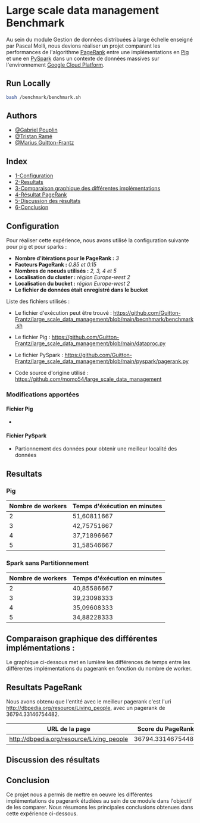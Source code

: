# Large scale data management Benchmark

Au sein du module Gestion de données distribuées à large échelle enseigné par Pascal Molli, nous devions réaliser un projet comparant les performances de l'algorithme [PageRank](https://wikipedia.org/wiki/PageRank) entre une implémentations en [Pig](https://pig.apache.org/) et une en [PySpark](https://spark.apache.org/docs/latest/api/python/index.html) dans un contexte de données massives sur l'environnement [Google Cloud Platform](https://cloud.google.com).

## Run Locally

```bash
bash /benchmark/benchmark.sh
```
## Authors

- [@Gabriel Pouplin](https://github.com/Lapin-Obez)
- [@Tristan Ramé](https://github.com/TRRame)
- [@Marius Guitton-Frantz](https://github.com/Guitton-Frantz)

## Index

* [1-Configuration](#configuration) 
* [2-Resultats](#resultats) 
* [3-Comparaison graphique des différentes implémentations](#comparaison-graphique-des-différentes-implementations)
* [4-Résultat PageRank](#resultats-pagerank)
* [5-Discussion des résultats](#discussion-des-resultats)
* [6-Conclusion](#conclusion)


<a name="configuration"/>

## Configuration

Pour réaliser cette expérience, nous avons utilisé la configuration suivante pour pig et pour sparks :
* **Nombre d'itérations pour le PageRank :** _3_
* **Facteurs PageRank :** _0.85 et 0.15_
* **Nombres de noeuds utilisés :** _2, 3, 4 et 5_
* **Localisation du cluster :** _région Europe-west 2_
* **Localisation du bucket :** _région Europe-west 2_
* **Le fichier de données était enregistré dans le bucket**

Liste des fichiers utilisés : 
* Le fichier d'exécution peut être trouvé : https://github.com/Guitton-Frantz/large_scale_data_management/blob/main/becnhmark/benchmark.sh

* Le fichier Pig : https://github.com/Guitton-Frantz/large_scale_data_management/blob/main/dataproc.py

* Le fichier PySpark : https://github.com/Guitton-Frantz/large_scale_data_management/blob/main/pyspark/pagerank.py

* Code source d'origine utilisé : https://github.com/momo54/large_scale_data_management

### Modifications apportées
#### **Fichier Pig**
* 

#### **Fichier PySpark**
* Partionnement des données pour obtenir une meilleur localité des données


<a name="resultats"/>

## Resultats

### Pig

| Nombre de workers | Temps d'éxécution en minutes |
|---|---|
| 2 | 51,60811667 |
| 3 | 42,75751667 |
| 4 | 37,71896667 |
| 5 | 31,58546667 |

### Spark sans Partitionnement

| Nombre de workers | Temps d'éxécution en minutes |
|---|---|
| 2 | 40,85586667 |
| 3 | 39,23098333 |
| 4 | 35,09608333 |
| 5 | 34,88228333 |

<a name="comparaison-graphique-des-différentes-implementations"/>

## Comparaison graphique des différentes implémentations :
Le graphique ci-dessous met en lumière les différences de temps entre les différentes implémentations du pagerank en fonction du nombre de worker.

<a name="resultats-pagerank"/>

## Resultats PageRank
Nous avons obtenu que l'entité avec le meilleur pagerank c'est l'uri http://dbpedia.org/resource/Living_people, avec un pagerank de 36794.33146754482.

| URL de la page | Score du PageRank |
|---|---|
| http://dbpedia.org/resource/Living_people |  36794.33146754482  |


<a name="discussion-des-resultats"/>

## Discussion des résultats


<a name="conclusion"/>

## Conclusion
Ce projet nous a permis de mettre en oeuvre les différentes implémentations de pagerank étudiées au sein de ce module dans l'objectif de les comparer. Nous résumons les principales conclusions obtenues dans cette expérience ci-dessous.

